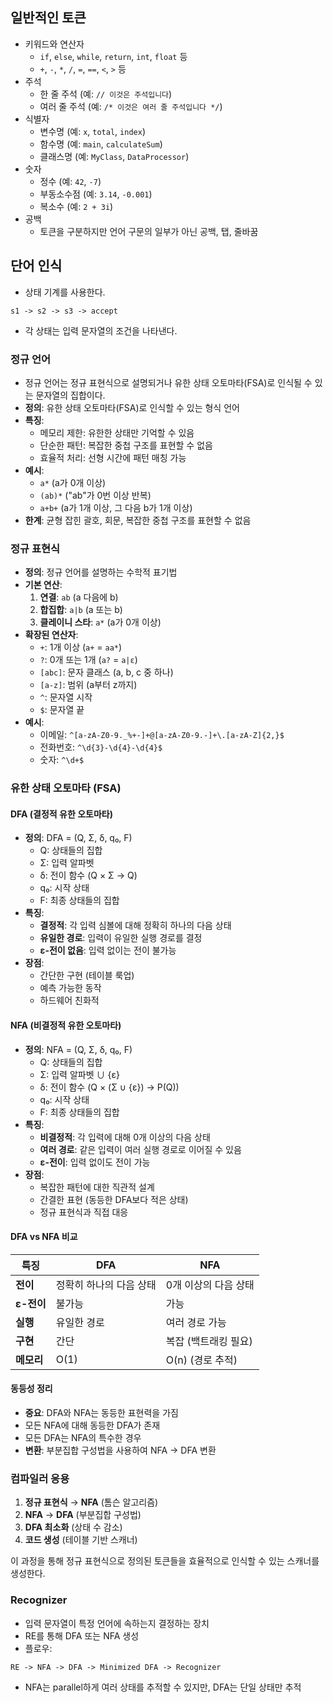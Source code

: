## 일반적인 토큰

-   키워드와 연산자
    -   `if`, `else`, `while`, `return`, `int`, `float` 등
    -   `+`, `-`, `*`, `/`, `=`, `==`, `<`, `>` 등
-   주석
    -   한 줄 주석 (예: `// 이것은 주석입니다`)
    -   여러 줄 주석 (예: `/* 이것은 여러 줄 주석입니다 */`)
-   식별자
    -   변수명 (예: `x`, `total`, `index`)
    -   함수명 (예: `main`, `calculateSum`)
    -   클래스명 (예: `MyClass`, `DataProcessor`)
-   숫자
    -   정수 (예: `42`, `-7`)
    -   부동소수점 (예: `3.14`, `-0.001`)
    -   복소수 (예: `2 + 3i`)
-   공백
    -   토큰을 구분하지만 언어 구문의 일부가 아닌 공백, 탭, 줄바꿈

## 단어 인식

-   상태 기계를 사용한다.

```
s1 -> s2 -> s3 -> accept
```

-   각 상태는 입력 문자열의 조건을 나타낸다.

### 정규 언어

-   정규 언어는 정규 표현식으로 설명되거나 유한 상태 오토마타(FSA)로 인식될 수 있는 문자열의 집합이다.
-   **정의**: 유한 상태 오토마타(FSA)로 인식할 수 있는 형식 언어
-   **특징**:
    -   메모리 제한: 유한한 상태만 기억할 수 있음
    -   단순한 패턴: 복잡한 중첩 구조를 표현할 수 없음
    -   효율적 처리: 선형 시간에 패턴 매칭 가능
-   **예시**:
    -   `a*` (a가 0개 이상)
    -   `(ab)*` ("ab"가 0번 이상 반복)
    -   `a+b+` (a가 1개 이상, 그 다음 b가 1개 이상)
-   **한계**: 균형 잡힌 괄호, 회문, 복잡한 중첩 구조를 표현할 수 없음

### 정규 표현식

-   **정의**: 정규 언어를 설명하는 수학적 표기법
-   **기본 연산**:
    1. **연결**: `ab` (a 다음에 b)
    2. **합집합**: `a|b` (a 또는 b)
    3. **클레이니 스타**: `a*` (a가 0개 이상)
-   **확장된 연산자**:
    -   `+`: 1개 이상 (`a+` = `aa*`)
    -   `?`: 0개 또는 1개 (`a?` = `a|ε`)
    -   `[abc]`: 문자 클래스 (a, b, c 중 하나)
    -   `[a-z]`: 범위 (a부터 z까지)
    -   `^`: 문자열 시작
    -   `$`: 문자열 끝
-   **예시**:
    -   이메일: `^[a-zA-Z0-9._%+-]+@[a-zA-Z0-9.-]+\.[a-zA-Z]{2,}$`
    -   전화번호: `^\d{3}-\d{4}-\d{4}$`
    -   숫자: `^\d+$`

### 유한 상태 오토마타 (FSA)

#### DFA (결정적 유한 오토마타)

-   **정의**: DFA = (Q, Σ, δ, q₀, F)
    -   Q: 상태들의 집합
    -   Σ: 입력 알파벳
    -   δ: 전이 함수 (Q × Σ → Q)
    -   q₀: 시작 상태
    -   F: 최종 상태들의 집합
-   **특징**:
    -   **결정적**: 각 입력 심볼에 대해 정확히 하나의 다음 상태
    -   **유일한 경로**: 입력이 유일한 실행 경로를 결정
    -   **ε-전이 없음**: 입력 없이는 전이 불가능
-   **장점**:
    -   간단한 구현 (테이블 룩업)
    -   예측 가능한 동작
    -   하드웨어 친화적

#### NFA (비결정적 유한 오토마타)

-   **정의**: NFA = (Q, Σ, δ, q₀, F)
    -   Q: 상태들의 집합
    -   Σ: 입력 알파벳 ∪ {ε}
    -   δ: 전이 함수 (Q × (Σ ∪ {ε}) → P(Q))
    -   q₀: 시작 상태
    -   F: 최종 상태들의 집합
-   **특징**:
    -   **비결정적**: 각 입력에 대해 0개 이상의 다음 상태
    -   **여러 경로**: 같은 입력이 여러 실행 경로로 이어질 수 있음
    -   **ε-전이**: 입력 없이도 전이 가능
-   **장점**:
    -   복잡한 패턴에 대한 직관적 설계
    -   간결한 표현 (동등한 DFA보다 적은 상태)
    -   정규 표현식과 직접 대응

#### DFA vs NFA 비교

| 특징       | DFA                     | NFA                  |
| ---------- | ----------------------- | -------------------- |
| **전이**   | 정확히 하나의 다음 상태 | 0개 이상의 다음 상태 |
| **ε-전이** | 불가능                  | 가능                 |
| **실행**   | 유일한 경로             | 여러 경로 가능       |
| **구현**   | 간단                    | 복잡 (백트래킹 필요) |
| **메모리** | O(1)                    | O(n) (경로 추적)     |

#### 동등성 정리

-   **중요**: DFA와 NFA는 동등한 표현력을 가짐
-   모든 NFA에 대해 동등한 DFA가 존재
-   모든 DFA는 NFA의 특수한 경우
-   **변환**: 부분집합 구성법을 사용하여 NFA → DFA 변환

### 컴파일러 응용

1. **정규 표현식** → **NFA** (톰슨 알고리즘)
2. **NFA** → **DFA** (부분집합 구성법)
3. **DFA 최소화** (상태 수 감소)
4. **코드 생성** (테이블 기반 스캐너)

이 과정을 통해 정규 표현식으로 정의된 토큰들을 효율적으로 인식할 수 있는 스캐너를 생성한다.

### Recognizer
-   입력 문자열이 특정 언어에 속하는지 결정하는 장치
-   RE를 통해 DFA 또는 NFA 생성
-   플로우:
```
RE -> NFA -> DFA -> Minimized DFA -> Recognizer
```
- NFA는 parallel하게 여러 상태를 추적할 수 있지만, DFA는 단일 상태만 추적